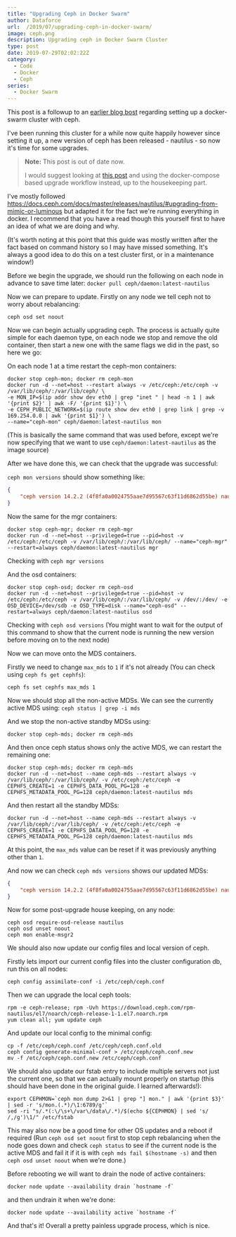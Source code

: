 ```yaml
---
title: "Upgrading Ceph in Docker Swarm"
author: Dataforce
url:  /2019/07/upgrading-ceph-in-docker-swarm/
image: ceph.png
description: Upgrading ceph in Docker Swarm Cluster
type: post
date: 2019-07-29T02:02:22Z
category:
  - Code
  - Docker
  - Ceph
series:
  - Docker Swarm
---
```


This post is a followup to an [earlier blog bost](/2019/02/docker-swarm-with-ceph/) regarding setting up a docker-swarm cluster with ceph.

I've been running this cluster for a while now quite happily however since setting it up, a new version of ceph has been released - nautilus - so now it's time for some upgrades.

> **Note:** This post is out of date now.
>
> I would suggest looking at [this post](/2021/08/docker-swarm-cluster-improvements/) and using the docker-compose based upgrade workflow instead, up to the housekeeping part.

I've mostly followed https://docs.ceph.com/docs/master/releases/nautilus/#upgrading-from-mimic-or-luminous but adapted it for the fact we're running everything in docker. I recommend that you have a read though this yourself first to have an idea of what we are doing and why.

(It's worth noting at this point that this guide was mostly written after the fact based on command history so I may have missed something. It's always a good idea to do this on a test cluster first, or in a maintenance window!)

<!--more-->

Before we begin the upgrade, we should run the following on each node in advance to save time later: `docker pull ceph/daemon:latest-nautilus`

Now we can prepare to update. Firstly on any node we tell ceph not to worry about rebalancing:
```shell
ceph osd set noout
```

Now we can begin actually upgrading ceph. The process is actually quite simple for each daemon type, on each node we stop and remove the old container, then start a new one with the same flags we did in the past, so here we go:

On each node 1 at a time restart the ceph-mon containers:
```shell
docker stop ceph-mon; docker rm ceph-mon
docker run -d --net=host --restart always -v /etc/ceph:/etc/ceph -v /var/lib/ceph/:/var/lib/ceph/ \
-e MON_IP=$(ip addr show dev eth0 | grep "inet " | head -n 1 | awk '{print $2}' | awk -F/ '{print $1}') \
-e CEPH_PUBLIC_NETWORK=$(ip route show dev eth0 | grep link | grep -v 169.254.0.0 | awk '{print $1}') \
--name="ceph-mon" ceph/daemon:latest-nautilus mon
```
(This is basically the same command that was used before, except we're now specifying that we want to use `ceph/daemon:latest-nautilus` as the image source)


After we have done this, we can check that the upgrade was successful:

`ceph mon versions` should show something like:
```json
{
    "ceph version 14.2.2 (4f8fa0a0024755aae7d95567c63f11d6862d55be) nautilus (stable)": 3
}
```

Now the same for the mgr containers:
```shell
docker stop ceph-mgr; docker rm ceph-mgr
docker run -d --net=host --privileged=true --pid=host -v /etc/ceph:/etc/ceph -v /var/lib/ceph/:/var/lib/ceph/ --name="ceph-mgr" --restart=always ceph/daemon:latest-nautilus mgr
```
Checking with `ceph mgr versions`

And the osd containers:
```shell
docker stop ceph-osd; docker rm ceph-osd
docker run -d --net=host --privileged=true --pid=host -v /etc/ceph:/etc/ceph -v /var/lib/ceph/:/var/lib/ceph/ -v /dev/:/dev/ -e OSD_DEVICE=/dev/sdb -e OSD_TYPE=disk --name="ceph-osd" --restart=always ceph/daemon:latest-nautilus osd
```
Checking with `ceph osd versions` (You might want to wait for the output of this command to show that the current node is running the new version before moving on to the next node)


Now we can move onto the MDS containers.

Firstly we need to change `max_mds` to `1` if it's not already (You can check using `ceph fs get cephfs`):
```shell
ceph fs set cephfs max_mds 1
```

Now we should stop all the non-active MDSs. We can see the currently active MDS using: `ceph status | grep -i mds`

And we stop the non-active standby MDSs using:

```shell
docker stop ceph-mds; docker rm ceph-mds
```

And then once ceph status shows only the active MDS, we can restart the remaining one:

```shell
docker stop ceph-mds; docker rm ceph-mds
docker run -d --net=host --name ceph-mds --restart always -v /var/lib/ceph/:/var/lib/ceph/ -v /etc/ceph:/etc/ceph -e CEPHFS_CREATE=1 -e CEPHFS_DATA_POOL_PG=128 -e CEPHFS_METADATA_POOL_PG=128 ceph/daemon:latest-nautilus mds
```

And then restart all the standby MDSs:
```shell
docker run -d --net=host --name ceph-mds --restart always -v /var/lib/ceph/:/var/lib/ceph/ -v /etc/ceph:/etc/ceph -e CEPHFS_CREATE=1 -e CEPHFS_DATA_POOL_PG=128 -e CEPHFS_METADATA_POOL_PG=128 ceph/daemon:latest-nautilus mds
```

At this point, the `max_mds` value can be reset if it was previously anything other than `1`.

And now we can check `ceph mds versions` shows our updated MDSs:
```json
{
    "ceph version 14.2.2 (4f8fa0a0024755aae7d95567c63f11d6862d55be) nautilus (stable)": 3
}
```


Now for some post-upgrade house keeping, on any node:
```shell
ceph osd require-osd-release nautilus
ceph osd unset noout
ceph mon enable-msgr2
```

We should also now update our config files and local version of ceph.

Firstly lets import our current config files into the cluster configuration db, run this on all nodes:
```shell
ceph config assimilate-conf -i /etc/ceph/ceph.conf
```

Then we can upgrade the local ceph tools:
```shell
rpm -e ceph-release; rpm -Uvh https://download.ceph.com/rpm-nautilus/el7/noarch/ceph-release-1-1.el7.noarch.rpm
yum clean all; yum update ceph
```

And update our local config to the minimal config:
```shell
cp -f /etc/ceph/ceph.conf /etc/ceph/ceph.conf.old
ceph config generate-minimal-conf > /etc/ceph/ceph.conf.new
mv -f /etc/ceph/ceph.conf.new /etc/ceph/ceph.conf
```

We should also update our fstab entry to include multiple servers not just the current one, so that we can actually mount properly on startup (this should have been done in the original guide. I learned afterwards!):
```shell
export CEPHMON=`ceph mon dump 2>&1 | grep "] mon." | awk '{print $3}' | sed -r 's/mon.(.*)/\1:6789/g'`
sed -ri "s/.*(:\/\s+\/var\/data\/.*)/$(echo ${CEPHMON} | sed 's/ /,/g')\1/" /etc/fstab
```

This may also now be a good time for other OS updates and a reboot if required (Run `ceph osd set noout` first to stop ceph rebalancing when the node goes down and check `ceph status` to see if the current node is the active MDS and fail it if it is with `ceph mds fail $(hostname -s)` and then `ceph osd unset noout` when we're done.)

Before rebooting we will want to drain the node of active containers:
```shell
docker node update --availability drain `hostname -f`
```

and then undrain it when we're done:
```shell
docker node update --availability active `hostname -f`
```


And that's it! Overall a pretty painless upgrade process, which is nice.
